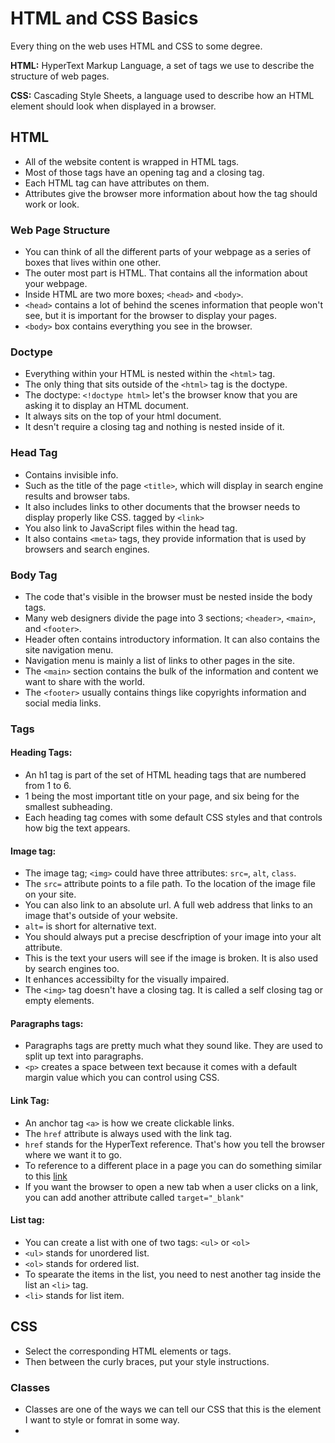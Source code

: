 # HTML and CSS Basics

Every thing on the web uses HTML and CSS to some degree.

**HTML:**
HyperText Markup Language, a set of tags we use to describe the structure of web pages.

**CSS:**
Cascading Style Sheets, a language used to describe how an HTML element should look when displayed in a browser.

## HTML

-   All of the website content is wrapped in HTML tags.
-   Most of those tags have an opening tag and a closing tag.
-   Each HTML tag can have attributes on them.
-   Attributes give the browser more information about how the tag should work or look.

### Web Page Structure

-   You can think of all the different parts of your webpage as a series of boxes that lives within one other.
-   The outer most part is HTML. That contains all the information about your webpage.
-   Inside HTML are two more boxes; `<head>` and `<body>`.
-   `<head>` contains a lot of behind the scenes information that people won't see, but it is important for the browser to display your pages.
-   `<body>` box contains everything you see in the browser.

### Doctype

-   Everything within your HTML is nested within the `<html>` tag.
-   The only thing that sits outside of the `<html>` tag is the doctype.
-   The doctype: `<!doctype html>` let's the browser know that you are asking it to display an HTML document.
-   It always sits on the top of your html document.
-   It desn't require a closing tag and nothing is nested inside of it.

### Head Tag

-   Contains invisible info.
-   Such as the title of the page `<title>`, which will display in search engine results and browser tabs.
-   It also includes links to other documents that the browser needs to display properly like CSS. tagged by `<link>`
-   You also link to JavaScript files within the head tag.
-   It also contains `<meta>` tags, they provide information that is used by browsers and search engines.

### Body Tag

-   The code that's visible in the browser must be nested inside the body tags.
-   Many web designers divide the page into 3 sections; `<header>`, `<main>`, and `<footer>`.
-   Header often contains introductory information. It can also contains the site navigation menu.
-   Navigation menu is mainly a list of links to other pages in the site.
-   The `<main>` section contains the bulk of the information and content we want to share with the world.
-   The `<footer>` usually contains things like copyrights information and social media links.

### Tags

#### Heading Tags:

-   An h1 tag is part of the set of HTML heading tags that are numbered from 1 to 6.
-   1 being the most important title on your page, and six being for the smallest subheading.
-   Each heading tag comes with some default CSS styles and that controls how big the text appears.

#### Image tag:

-   The image tag; `<img>` could have three attributes: `src=`, `alt`, `class`.
-   The `src=` attribute points to a file path. To the location of the image file on your site.
-   You can also link to an absolute url. A full web address that links to an image that's outside of your website.
-   `alt=` is short for alternative text.
-   You should always put a precise descfription of your image into your alt attribute.
-   This is the text your users will see if the image is broken. It is also used by search engines too.
-   It enhances accessibilty for the visually impaired.
-   The `<img>` tag doesn't have a closing tag. It is called a self closing tag or empty elements.

#### Paragraphs tags:

-   Paragraphs tags are pretty much what they sound like. They are used to split up text into paragraphs.
-   `<p>` creates a space between text because it comes with a default margin value which you can control using CSS.

#### Link Tag:

-   An anchor tag `<a>` is how we create clickable links.
-   The `href` attribute is always used with the link tag.
-   `href` stands for the HyperText reference. That's how you tell the browser where we want it to go.
-   To reference to a different place in a page you can do something similar to this
        <a href="#top">link</a>
-   If you want the browser to open a new tab when a user clicks on a link, you can add another attribute called `target="_blank"`

#### List tag:

-   You can create a list with one of two tags: `<ul>` or `<ol>`
-   `<ul>` stands for unordered list.
-   `<ol>` stands for ordered list.
-   To spearate the items in the list, you need to nest another tag inside the list an `<li>` tag.
-   `<li>` stands for list item.

## CSS

-   Select the corresponding HTML elements or tags.
-   Then between the curly braces, put your style instructions.

### Classes

-   Classes are one of the ways we can tell our CSS that this is the element I want to style or fomrat in some way.
-   

